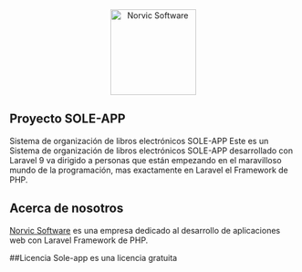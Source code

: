 <div align="center">
    <a href="https://norvicsoftware.com">
        <img
            alt="Norvic Software"
            src="https://norvicsoftware.com/logos/norvic-software.svg"
            width="150">
    </a>
</div>

## Proyecto SOLE-APP
Sistema de organización de libros electrónicos SOLE-APP
Este es un Sistema de organización de libros electrónicos SOLE-APP desarrollado con Laravel 9 va dirigido a personas que están empezando en el maravilloso mundo de la programación, mas exactamente en Laravel el Framework de PHP.

## Acerca de nosotros
[Norvic Software](https://norvicsoftware.com) es una empresa dedicado al desarrollo de aplicaciones web con Laravel Framework de PHP.

##Licencia
Sole-app es una licencia gratuita
